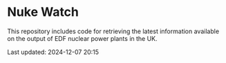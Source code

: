 # Nuke Watch

This repository includes code for retrieving the latest information available on the output of EDF nuclear power plants in the UK.

Last updated: 2024-12-07 20:15